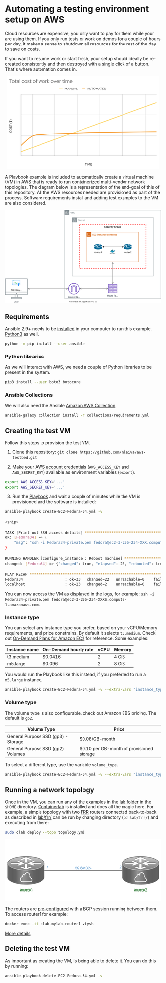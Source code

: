 # Automating a testing environment setup on AWS

Cloud resources are expensive, you only want to pay for them while your are using them. 
If you only run tests or work on demos for a couple of hours per day, it makes a sense to shutdown all resources for the rest of the day to save on costs.

If you want to resume work or start fresh, your setup should ideally be re-created consistently and then destroyed with a single click of a button. 
That's where automation comes in.

<p align="center">
  <img height="300" title="Software Download section" src="pictures/graph.png"><br>
</p>

A [Playbook](create-EC2-Fedora-34.yml) example is included to automatically create a virtual machine (VM) in AWS that is ready to run containerized multi-vendor network topologies. 
The diagram below is a representation of the end-goal of this of this repository.
All the AWS resources needed are provisioned as part of the process.
Software requirements install and adding test examples to the VM are also considered. 

<p align="center">
<img src="./pictures/aws.svg">
</p>

## Requirements

Ansible 2.9+ needs to be [installed](https://docs.ansible.com/ansible/latest/installation_guide/intro_installation.html#installing-ansible-with-pip) in your computer to run this example. [Python3](https://wiki.python.org/moin/BeginnersGuide/Download) as well.

```bash
python -m pip install --user ansible
```

### Python libraries

As we will interact with AWS, we need a couple of Python libraries to be present in the system.

```bash
pip3 install --user boto3 botocore
```

### Ansible Collections

We will also need the Ansible [Amazon AWS Collection](https://github.com/ansible-collections/amazon.aws#amazon-aws-collection).

```bash
ansible-galaxy collection install -r collections/requirements.yml
```

## Creating the test VM

Follow this steps to provision the test VM.

1. Clone this repository: `git clone https://github.com/nleiva/aws-testbed.git`

2. Make your [AWS account credentials](https://docs.aws.amazon.com/general/latest/gr/aws-sec-cred-types.html#access-keys-and-secret-access-keys) (`AWS_ACCESS_KEY` and `AWS_SECRET_KEY`) available as environment variables (`export`).

```bash
export AWS_ACCESS_KEY='...'
export AWS_SECRET_KEY='...'
```

3. Run the [Playbook](create-EC2-Fedora-34.yml) and wait a couple of minutes while the VM is provisioned and the software is installed:

```bash
ansible-playbook create-EC2-Fedora-34.yml -v

<snip>

TASK [Print out SSH access details] *********************************************************************************************************************************************
ok: [Fedora34] => {
    "msg": "ssh -i Fedora34-private.pem fedora@ec2-3-236-234-XXX.compute-1.amazonaws.com"
}

RUNNING HANDLER [configure_instance : Reboot machine] ***************************************************************************************************************************
changed: [Fedora34] => {"changed": true, "elapsed": 23, "rebooted": true}

PLAY RECAP **********************************************************************************************************************************************************************
Fedora34                   : ok=33   changed=22   unreachable=0    failed=0    skipped=0    rescued=0    ignored=0   
localhost                  : ok=23   changed=2    unreachable=0    failed=0    skipped=1    rescued=0    ignored=0   
```

You can now access the VM as displayed in the logs, for example: `ssh -i Fedora34-private.pem fedora@ec2-3-236-234-XXXS.compute-1.amazonaws.com`.

### Instance type

You can select any instance type you prefer, based on your vCPU/Memory requirements, and price constrains. By default it selects `t3.medium`. Check out [On-Demand Plans for Amazon EC2](https://aws.amazon.com/ec2/pricing/on-demand/) for reference. Some examples:

Instance name | On-Demand hourly rate | vCPU | Memory
--- | --- | --- | ---
t3.medium | $0.0416 | 2 | 4 GiB
m5.large | $0.096 | 2 | 8 GiB

You would run the Playbook like this instead, if you preferred to run a `m5.large` instance. 

```bash
ansible-playbook create-EC2-Fedora-34.yml -v --extra-vars "instance_type=m5.large"
```

### Volume type

The volume type is also configurable, check out [Amazon EBS pricing](https://aws.amazon.com/ebs/pricing/). The default is `gp2`.

Volume Type | Price
--- | ---
General Purpose SSD (gp3) - Storage	| $0.08/GB-month
General Purpose SSD (gp2) Volumes | $0.10 per GB-month of provisioned storage

To select a different type, use the variable `volume_type`.

```bash
ansible-playbook create-EC2-Fedora-34.yml -v --extra-vars "instance_type=m5.large volume_type=gp3"
```

## Running a network topology

Once in the VM, you can run any of the examples in the [lab folder](lab) in the `$HOME` directory. [Containerlab](https://github.com/srl-labs/containerlab) is installed and does all the magic here. For example, a simple topology with two [FRR](https://frrouting.org/) routers connected back-to-back as described in [lab/frr/](lab/frr/topology.yml) can be run by changing directory (`cd lab/frr/`) and executing from there:

```bash
sudo clab deploy --topo topology.yml
```

<p align="center">
  <img height="200" title="Network Topology" src="pictures/topology.png"><br>
</p>

The routers are [pre-configured](lab/frr/router1/frr.cfg) with a BGP session running between them. To access router1 for example:

```bash
docker exec -it clab-mylab-router1 vtysh
```

[More details](lab/README.md)

## Deleting the test VM

As important as creating the VM, is being able to delete it. You can do this by running:

```bash
ansible-playbook delete-EC2-Fedora-34.yml -v
```